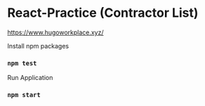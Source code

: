 # React-Practice (Contractor List)

https://www.hugoworkplace.xyz/

Install npm packages
### `npm test`

Run Application
### `npm start`

